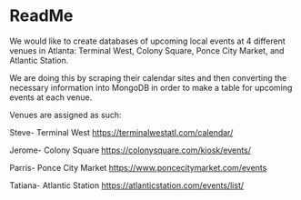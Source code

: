 # ReadMe
We would like to create databases of upcoming local events at 4 different venues in Atlanta: Terminal West, Colony Square, Ponce City Market, and Atlantic Station.

We are doing this by scraping their calendar sites and then converting the necessary information into MongoDB in order to make a table for upcoming events at each venue.

Venues are assigned as such:

Steve- Terminal West
https://terminalwestatl.com/calendar/

Jerome- Colony Square
https://colonysquare.com/kiosk/events/

Parris- Ponce City Market
https://www.poncecitymarket.com/events

Tatiana- Atlantic Station
https://atlanticstation.com/events/list/
